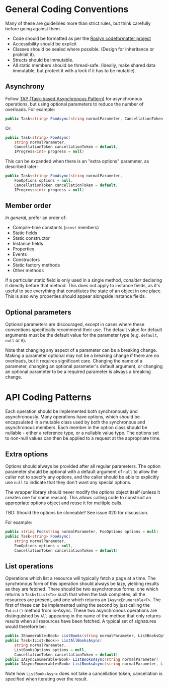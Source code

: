 General Coding Conventions
====

Many of these are guidelines more than strict rules, but think
carefully before going against them.

- Code should be formatted as per the [Roslyn codeformatter project](https://github.com/dotnet/codeformatter)
- Accessibility should be explicit
- Classes should be sealed where possible. (Design for inheritance
  or prohibit it).
- Structs should be immutable.
- All static members should be thread-safe. (Ideally, make shared
  data immutable, but protect it with a lock if it has to be mutable).

Asynchrony
---

Follow [TAP (Task-based Asynchronous
Pattern)](https://msdn.microsoft.com/en-us/library/hh873175(v=vs.110).aspx)
for asynchronous operations, but using optional parameters to reduce
the number of overloads. For example:

```csharp
public Task<string> FooAsync(string normalParameter, CancellationToken cancellationToken = default)
```

Or:

```csharp
public Task<string> FooAsync(
    string normalParameter,
    CancellationToken cancellationToken = default,
    IProgress<int> progress = null)
```

This can be expanded when there is an "extra options" parameter, as
described later:

```csharp
public Task<string> FooAsync(string normalParameter,
    FooOptions options = null,
    CancellationToken cancellationToken = default,
    IProgress<int> progress = null)
```

Member order
---

*In general*, prefer an order of:

- Compile-time constants (`const` members)
- Static fields
- Static constructor
- Instance fields
- Properties
- Events
- Constructors
- Static factory methods
- Other methods

If a particular static field is only used in a single method,
*consider* declaring it directly before that method. This does not
apply to instance fields, as it's useful to see everything that
constitutes the state of an object in one place. This is also why
properties should appear alongside instance fields.

Optional parameters
---

Optional parameters are discouraged, except in cases where these
conventions specifically recommend their use. The default value for
default arguments must be the default value for the parameter type
(e.g. `default`, `null` or `0`).

Note that changing any aspect of a parameter can be a breaking
change. Making a parameter optional may not be a breaking change if
there are no overloads, but it requires significant care. Changing
the name of a parameter, changing an optional parameter's default
argument, or changing an optional parameter to be a required parameter
is always a breaking change.

API Coding Patterns
====

Each operation should be implemented both synchronously and
asynchronously. Many operations have options, which should be
encapsulated in a mutable class used by both the synchronous and
asynchronous members. Each member in the option class should be
nullable - either a reference type, or a nullable value type. The
options set to non-null values can then be applied to a request at
the appropriate time.

Extra options
---

Options should always be provided after all regular parameters. The option
parameter should be optional with a default argument of `null` to allow
the caller not to specify any options, and the caller should be able to
explicitly use `null` to indicate that they don't want any special options.

The wrapper library should never modify the options object itself
(unless it creates one for some reason). This allows calling code to
construct an appropriate options object and reuse it for multiple
calls.

TBD: Should the options be cloneable? See issue #20 for discussion.

For example:

```csharp
public string Foo(string normalParameter, FooOptions options = null)
public Task<string> FooAsync(
    string normalParameter,
    FooOptions options = null,
    CancellationToken cancellationToken = default)
```

List operations
---

Operations which list a resource will typically fetch a page at a
time. The synchronous form of this operation should always be lazy,
yielding results as they are fetched. There should be two
asynchronous forms: one which returns a `Task<IList<T>>` such that
when the task completes, all the resources are present, and one 
which returns an `IAsyncEnumerable<T>`. The first of these can be
implemented using the second by just calling the `ToList()` method
from Ix-Async. These two asynchronous operations are distinguished
by `All` appearing in the name of the method that only returns results
when all resources have been fetched. A typical set of signatures would therefore be:

```csharp
public IEnumerable<Book> ListBooks(string normalParameter, ListBooksOptions options = null)
public Task<IList<Book>> ListAllBooksAsync(
    string normalParameter,
    ListBooksOptions options = null,
    CancellationToken cancellationToken = default)
public IAsyncEnumerable<Book> ListBooksAsync(string normalParameter)
public IAsyncEnumerable<Book> ListBooksAsync(string normalParameter, ListBooksOptions options = null)
```

Note how `ListBooksAsync` does not take a cancellation token;
cancellation is specified when iterating over the result.
